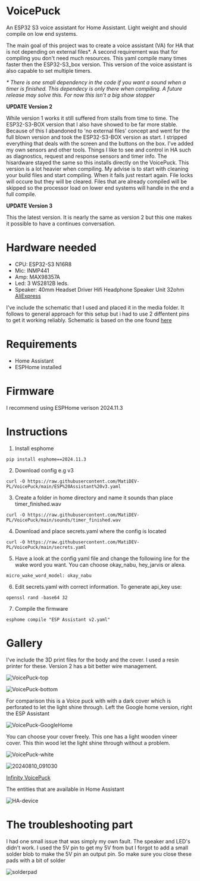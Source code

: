 # VoicePuck
An ESP32 S3 voice assistant for Home Assistant. Light weight and should compile on low end systems.

The main goal of this project was to create a voice assistant (VA) for HA that is not depending on external files*. A second requirement was that for compiling you don't need much resources. This yaml compile many times faster then the ESP32-S3_box version. This version of the voice assistant is also capable to set multiple timers.

_* There is one small dependency in the code if you want a sound when a timer is finished. This dependecy is only there when compiling. A future release may solve this. For now this isn't a big show stopper_

**UPDATE Version 2**

While version 1 works it still suffered from stalls from time to time.
The ESP32-S3-BOX version that I also have showed to be far more stable. Because of this I abandoned to 'no external files' concept and went for the full blown version and took the ESP32-S3-BOX version as start. I stripped everything that deals with the screen and the buttons on the box. I've added my own sensors and other tools. Things I like to see and control in HA such as diagnostics, request and response sensors and timer info. The hisardware stayed the same so this installs directly on the VoicePuck. This version is a lot heavier when compiling. My advise is to start with cleaning your build files and start compiling. When it fails just restart again. File locks will occure but they will be cleared. Files that are already compiled will be skipped so the processor load on lower end systems will handle in the end a full compile.

**UPDATE Version 3**

This the latest version. It is nearly the same as version 2 but this one makes it possible to have a continues conversation.

# Hardware needed
- CPU: ESP32-S3 N16R8
- Mic: INMP441
- Amp: MAX98357A
- Led: 3 WS2812B leds.
- Speaker: 40mm Headset Driver Hifi Headphone Speaker Unit 32ohm [AliExpress](https://www.aliexpress.com/item/1005001352277084.html)

I've include the schematic that I used and placed it in the media folder. It follows to general approach for this setup but i had to use 2 diffentent pins to get it working reliably.
Schematic is based on the one found [here](https://smarthomecircle.com/How-to-setup-on-device-wake-word-for-voice-assistant-home-assistant#circuit-diagram-for-esp32-s3-with-inmp441-microphone--max98357a-audio-amplifier)

# Requirements
- Home Assistant
- ESPHome installed

# Firmware
I recommend using ESPHome verison 2024.11.3  

# Instructions
1. Install esphome
  ```
pip install esphome==2024.11.3 
  ```
2. Download config e.g v3
  ```
curl -O https://raw.githubusercontent.com/MatiDEV-PL/VoicePuck/main/ESP%20Assistant%20v3.yaml
  ```
3. Create a folder in home directory and name it sounds than place timer_finished.wav
  ```
curl -O https://raw.githubusercontent.com/MatiDEV-PL/VoicePuck/main/sounds/timer_finished.wav
  ```
4. Download and place secrets.yaml where the config is located
  ```
curl -O https://raw.githubusercontent.com/MatiDEV-PL/VoicePuck/main/secrets.yaml
  ```
5. Have a look at the config yaml file and change the following line for the wake word you want.
You can choose okay_nabu, hey_jarvis or alexa.
  ```
  micro_wake_word_model: okay_nabu
  ```
6. Edit secrets.yaml with correct information. To generate api_key use:
  ```
  openssl rand -base64 32
  ```
7. Compile the firmware
  ```
  esphome compile "ESP Assistant v2.yaml"
  ```

# Gallery
I've include the 3D print files for the body and the cover. I used a resin printer for these.
Version 2 has a bit better wire management.

![VoicePuck-top](https://github.com/user-attachments/assets/860735a3-23ba-4d62-90ca-2ab0160d5e5d)

![VoicePuck-bottom](https://github.com/user-attachments/assets/b499539f-c70a-4596-942c-3c0e93b9055e)

For comparison this is a Voice puck with with a dark cover which is perforated to let the light shine through.
Left the Google home version, right the ESP Assistant

![VoicePuck-GoogleHome](https://github.com/user-attachments/assets/5bf028dc-2269-41cd-9bdd-1a9a011f9e1a)

You can choose your cover freely. This one has a light wooden vineer cover. 
This thin wood let the light shine through without a problem.

![VoicePuck-white](https://github.com/user-attachments/assets/48c8b008-5497-4cdd-bbc0-d8b4e1e2929a)

![20240810_091030](https://github.com/user-attachments/assets/dab989f1-f182-4e96-a11f-3fbb608e9481)

[Infinity VoicePuck](https://www.youtube.com/shorts/t8ANTnrit_I)

The entities that are available in Home Assistant

![HA-device](https://github.com/user-attachments/assets/dca3b294-eca2-4e0a-87b3-f8b0228a2dab)


# The troubleshooting part

I had one small issue that was simply my own fault. The speaker and LED's didn't work. I used the 5V pin to get my 5V from but I forgot to add a small solder blob to make the 5V pin an output pin. So make sure you close these pads with a bit of solder

![solderpad](https://github.com/user-attachments/assets/013e3fdf-9ada-4561-8fd3-8d0e5fba6034)
